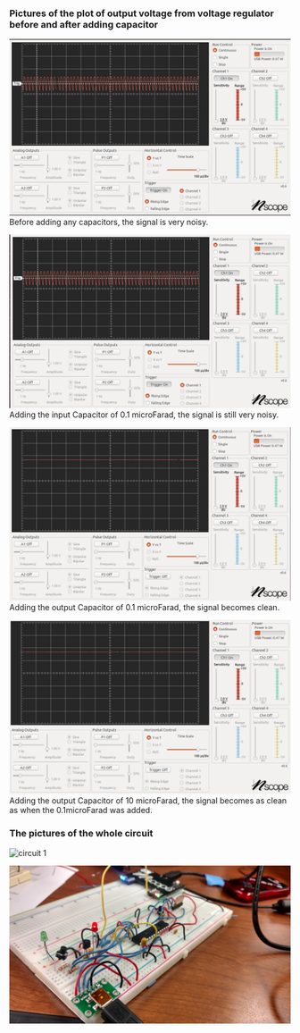 ### Pictures of the plot of output voltage from voltage regulator before and after adding capacitor

![Before adding any capacitors](https://github.com/ctanakul/ctanakul-ME433-2017/blob/master/HW1/1_b4_add_c.png)Before adding any capacitors, the signal is very noisy.    

![Adding the input Capacitor of 0.1 microFarad](https://github.com/ctanakul/ctanakul-ME433-2017/blob/master/HW1/2_add_cIn_01mF.png)Adding the input Capacitor of 0.1 microFarad, the signal is still very noisy.

![Adding the output Capacitor of 0.1 microFarad](https://github.com/ctanakul/ctanakul-ME433-2017/blob/master/HW1/3_add_cOut_01mF.png)Adding the output Capacitor of 0.1 microFarad, the signal becomes clean.

![Adding the output Capacitor of 10 microFarad](https://github.com/ctanakul/ctanakul-ME433-2017/blob/master/HW1/4_add_cOut_10mF.png)Adding the output Capacitor of 10 microFarad, the signal becomes as clean as when the 0.1microFarad was added.

### The pictures of the whole circuit 

![circuit 1](https://github.com/ctanakul/ctanakul-ME433-2017/blob/master/HW1/5_1_circuit.jpg)

![circuit 2](https://github.com/ctanakul/ctanakul-ME433-2017/blob/master/HW1/5_2_circuit.jpg)